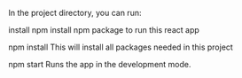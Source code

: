In the project directory, you can run:

install npm
install npm package to run this react app 

npm install
This will install all packages needed in this project


npm start
Runs the app in the development mode.


